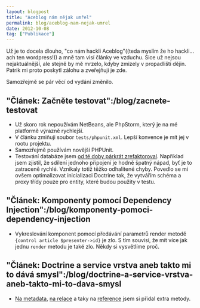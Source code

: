 ```yaml
---
layout: blogpost
title: "Aceblog nám nějak umřel"
permalink: blog/aceblog-nam-nejak-umrel
date: 2012-10-08
tag: ["Publikace"]
---
```


Už je to docela dlouho, "co nám hackli Aceblog"((teda myslím že ho hackli... ach ten wordpress!)) a mně tam visí články ve vzduchu. Sice už nejsou nejaktuálnější, ale stejně by mě mrzelo, kdyby zmizely v propadlišti dějin. Patrik mi proto poskytl zálohu a zveřejňuji je zde.

Samozřejmě se pár věcí od vydání změnilo. 


## "Článek: Začněte testovat":/blog/zacnete-testovat

- Už skoro rok nepoužívám NetBeans, ale PhpStorm, který je na mé platformě výrazně rychlejší.
- V článku zmiňuji soubor `tests/phpunit.xml`. Lepší konvence je mít jej v rootu projektu.
- Samozřejmě používám novější PHPUnit.
- Testování databáze jsem [od té doby párkrát zrefaktoroval](https://github.com/Kdyby/Framework/tree/master/libs/Kdyby/Tests). Například jsem zjistil, že sdílení jednoho připojení je hodně špatný nápad, byť je to zatraceně rychlé. Vznikaly totiž těžko odhalitené chyby. Povedlo se mi ovšem optimalizovat inicializaci Doctrine tak, že vytvářím schéma a proxy třídy pouze pro entity, které budou použity v testu.


## "Článek: Komponenty pomocí Dependency Injection":/blog/komponenty-pomoci-dependency-injection

- Vykreslování komponent pomocí předávání parametrů render metodě `{control article $presenter->id}` je zlo. S tím souvisí, že mít více jak jednu `render` metodu je také zlo. Někdy si vysvětlíme proč.


## "Článek: Doctrine a service vrstva aneb takto mi to dává smysl":/blog/doctrine-a-service-vrstva-aneb-takto-mi-to-dava-smysl

- [Na metadata](https://github.com/Kdyby/Framework/blob/master/libs/Kdyby/Doctrine/Dao.php#L475), [na relace](https://github.com/Kdyby/Framework/blob/master/libs/Kdyby/Doctrine/Dao.php#L495) a taky na [reference](https://github.com/Kdyby/Framework/blob/master/libs/Kdyby/Doctrine/Dao.php#L427) jsem si přidal extra metody.
